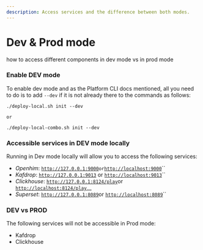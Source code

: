 ```yaml
---
description: Access services and the difference between both modes.
---
```


# Dev & Prod mode

how to access different components in dev mode vs in prod mode

### Enable DEV mode

To enable dev mode and as the Platform CLI docs mentioned, all you need to do is to add `--dev` if it is not already there to the commands as follows: &#x20;

`./deploy-local.sh init --dev`

`or`&#x20;

`./deploy-local-combo.sh init --dev`

### Accessible services in DEV mode locally

Running in Dev mode locally will allow you to access the following services:&#x20;

* _Openhim_: [`http://127.0.0.1:9000`](http://127.0.0.1:9000)`or`[`http://localhost:9000`](http://localhost:9000)``
* _Kafdrop_: [`http://127.0.0.1:9013`](http://127.0.0.1:9013) or [`http://localhost:9013`](http://localhost:9013)``
* _Clickhouse_: [`http://127.0.0.1:8124/play`](http://localhost:8124/play?)or [`http://localhost:8124/play`](http://localhost:8124/play?)__
* _Superset_: [`http://127.0.0.1:8089`](http://localhost:8124/play?)or [`http://localhost:8089`](http://localhost:8124/play?)``

### DEV vs PROD&#x20;

The following services will not be accessible in Prod mode:&#x20;

* Kafdrop
* Clickhouse
